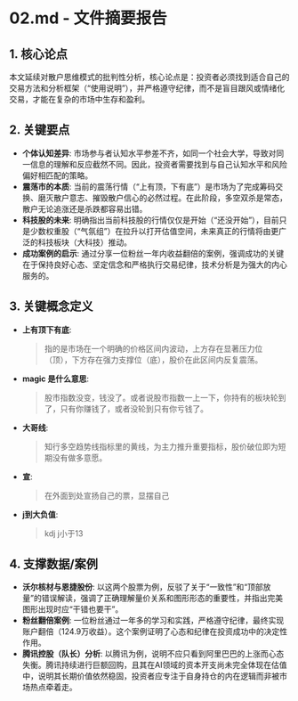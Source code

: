 # 02.md - 文件摘要报告

## 1. 核心论点
本文延续对散户思维模式的批判性分析，核心论点是：投资者必须找到适合自己的交易方法和分析框架（“使用说明”），并严格遵守纪律，而不是盲目跟风或情绪化交易，才能在复杂的市场中生存和盈利。

## 2. 关键要点
- **个体认知差异**: 市场参与者认知水平参差不齐，如同一个社会大学，导致对同一信息的理解和反应截然不同。因此，投资者需要找到与自己认知水平和风险偏好相匹配的策略。
- **震荡市的本质**: 当前的震荡行情（“上有顶，下有底”）是市场为了完成筹码交换、磨灭散户意志、摧毁散户信心的必然过程。在此阶段，多空双杀是常态，散户无论追涨还是杀跌都容易出错。
- **科技股的未来**: 明确指出当前科技股的行情仅仅是开始（“还没开始”），目前只是少数权重股（“气氛组”）在拉升以打开估值空间，未来真正的行情将由更广泛的科技板块（大科技）推动。
- **成功案例的启示**: 通过分享一位粉丝一年内收益翻倍的案例，强调成功的关键在于保持良好心态、坚定信念和严格执行交易纪律，技术分析是为强大的内心服务的。

## 3. 关键概念定义
- **上有顶下有底**: 
  > 指的是市场在一个明确的价格区间内波动，上方存在显著压力位（顶），下方存在强力支撑位（底），股价在此区间内反复震荡。
- **magic 是什么意思**: 
  > 股市指数没变，钱没了。或者说股市指数一上一下，你持有的板块轮到了，只有你赚钱了，或者没轮到只有你亏钱了。
- **大哥线**: 
  > 知行多空趋势线指标里的黄线，为主力推升重要指标，股价破位即为短期没有做多意愿。
- **宣**: 
  > 在外面到处宣扬自己的票，显摆自己
- **j到大负值**: 
  > kdj j小于13

## 4. 支撑数据/案例
- **沃尔核材与恩捷股份**: 以这两个股票为例，反驳了关于“一致性”和“顶部放量”的错误解读，强调了正确理解量价关系和图形形态的重要性，并指出完美图形出现时应“干错也要干”。
- **粉丝翻倍案例**: 一位粉丝通过一年多的学习和实践，严格遵守纪律，最终实现账户翻倍（124.9万收益）。这个案例证明了心态和纪律在投资成功中的决定性作用。
- **腾讯控股（队长）分析**: 以腾讯为例，说明不应只看到阿里巴巴的上涨而心态失衡。腾讯持续进行巨额回购，且其在AI领域的资本开支尚未完全体现在估值中，说明其长期价值依然稳固，投资者应专注于自身持仓的内在逻辑而非被市场热点牵着走。

